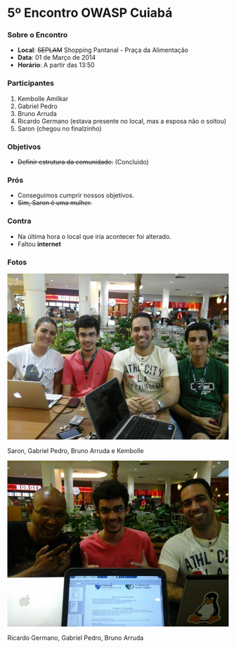 # 5º Encontro OWASP Cuiabá
### Sobre o Encontro
* __Local__: ~~SEPLAM~~ Shopping Pantanal - Praça da Alimentação
* __Data__: 01 de Março de 2014
* __Horário__: A partir das 13:50

### Participantes
1. Kembolle Amilkar
2. Gabriel Pedro
3. Bruno Arruda
4. Ricardo Germano (estava presente no local, mas a esposa não o soltou)
5. Saron (chegou no finalzinho)

### Objetivos
* ~~Definir estrutura da comunidade.~~ (Concluido)

### Prós
* Conseguimos cumprir nossos objetivos.
* ~~Sim, Saron é uma mulher.~~

### Contra
* Na última hora o local que iria acontecer foi alterado.
* Faltou __internet__

### Fotos
![Saron, Gabriel Pedro, Bruno Arruda e Kembolle](img/01-Mar-2014-01.jpg)

Saron, Gabriel Pedro, Bruno Arruda e Kembolle

![Ricardo Germano, Gabriel Pedro, Bruno Arruda](img/01-Mar-2014-02.jpg)

Ricardo Germano, Gabriel Pedro, Bruno Arruda
